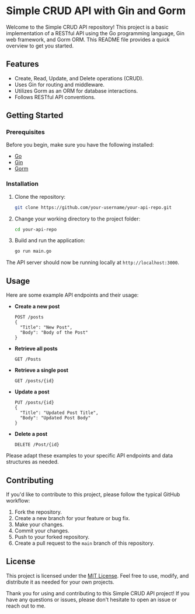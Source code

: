 # Simple CRUD API with Gin and Gorm

Welcome to the Simple CRUD API repository! This project is a basic implementation of a RESTful API using the Go programming language, Gin web framework, and Gorm ORM. This README file provides a quick overview to get you started.

## Features

- Create, Read, Update, and Delete operations (CRUD).
- Uses Gin for routing and middleware.
- Utilizes Gorm as an ORM for database interactions.
- Follows RESTful API conventions.

## Getting Started

### Prerequisites

Before you begin, make sure you have the following installed:

- [Go](https://golang.org/dl/)
- [Gin](https://github.com/gin-gonic/gin)
- [Gorm](https://gorm.io/)

### Installation

1. Clone the repository:

   ```bash
   git clone https://github.com/your-username/your-api-repo.git
   ```

2. Change your working directory to the project folder:

   ```bash
   cd your-api-repo
   ```

3. Build and run the application:

   ```bash
   go run main.go
   ```

The API server should now be running locally at `http://localhost:3000`.

## Usage

Here are some example API endpoints and their usage:

- **Create a new post**

  ```
  POST /posts
  {
    "Title": "New Post",
    "Body": "Body of the Post"
  }
  ```

- **Retrieve all posts**

  ```
  GET /Posts
  ```

- **Retrieve a single post**

  ```
  GET /posts/{id}
  ```

- **Update a post**

  ```
  PUT /posts/{id}
  {
    "Title": "Updated Post Title",
    "Body": "Updated Post Body"
  }
  ```

- **Delete a post**

  ```
  DELETE /Post/{id}
  ```

Please adapt these examples to your specific API endpoints and data structures as needed.

## Contributing

If you'd like to contribute to this project, please follow the typical GitHub workflow:

1. Fork the repository.
2. Create a new branch for your feature or bug fix.
3. Make your changes.
4. Commit your changes.
5. Push to your forked repository.
6. Create a pull request to the `main` branch of this repository.

## License

This project is licensed under the [MIT License](LICENSE). Feel free to use, modify, and distribute it as needed for your own projects.

Thank you for using and contributing to this Simple CRUD API project! If you have any questions or issues, please don't hesitate to open an issue or reach out to me.
